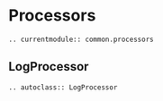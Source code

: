 # Processors

```{eval-rst}
.. currentmodule:: common.processors
```

## LogProcessor

```{eval-rst}
.. autoclass:: LogProcessor
```
